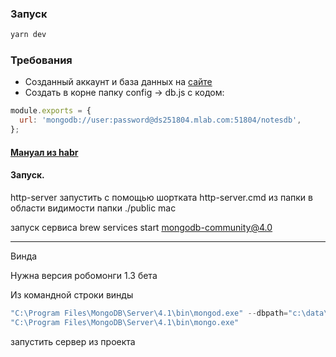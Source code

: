 ### Запуск

```js
yarn dev
```

### Требования

- Созданный аккаунт и база данных на [сайте](https://mlab.com/home)
- Создать в корне папку config -> db.js с кодом:

```js
module.exports = {
  url: 'mongodb://user:password@ds251804.mlab.com:51804/notesdb',
};
```

#### [Мануал из habr](https://habr.com/company/ruvds/blog/321104/)

#### Запуск.

http-server запустить с помощью шортката http-server.cmd из папки в области видимости папки ./public
mac

запуск сервиса
brew services start mongodb-community@4.0

---

Винда

Нужна версия робомонги 1.3 бета

Из командной строки винды

```js
"C:\Program Files\MongoDB\Server\4.1\bin\mongod.exe" --dbpath="c:\data\db"
"C:\Program Files\MongoDB\Server\4.1\bin\mongo.exe"
```

запустить сервер из проекта
